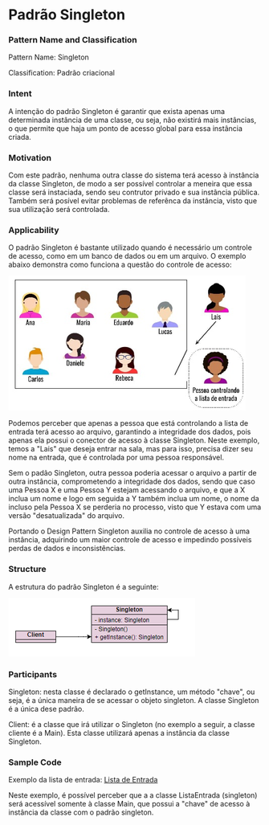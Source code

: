 # Padrão Singleton

### Pattern Name and Classification

Pattern Name: Singleton

Classification: Padrão criacional

### Intent

A intenção do padrão Singleton é garantir que exista apenas uma determinada instância de uma classe, ou seja, não existirá mais instâncias, o que permite que haja um ponto de acesso global para essa instância criada. 

### Motivation

Com este padrão, nenhuma outra classe do sistema terá acesso à instância da classe Singleton, de modo a ser possível controlar a meneira que essa classe será instaciada, sendo seu contrutor privado e sua instância pública. Também será posível evitar problemas de referênca da instância, visto que sua utilização será controlada.

### Applicability

O padrão Singleton é bastante utilizado quando é necessário um controle de acesso, como em um banco de dados ou em um arquivo. O exemplo abaixo demonstra como funciona a questão do controle de acesso:

![imagem](https://github.com/10Daniele/Padroes_Projeto/blob/master/Singleton/imagem.jpg)

Podemos perceber que apenas a pessoa que está controlando a lista de entrada terá acesso ao arquivo, garantindo a integridade dos dados, pois apenas ela possui o conector de acesso à classe Singleton. Neste exemplo, temos a "Lais" que deseja entrar na sala, mas para isso, precisa dizer seu nome na entrada, que é controlada por uma pessoa responsável. 

Sem o padão Singleton, outra pessoa poderia acessar o arquivo a partir de outra instância, comprometendo a integridade dos dados, sendo que caso uma Pessoa X e uma Pessoa Y estejam acessando o arquivo, e que a X inclua um nome e logo em seguida a Y também inclua um nome, o nome da incluso pela Pessoa X se perderia no processo, visto que Y estava com uma versão "desatualizada" do arquivo.

Portando o Design Pattern Singleton auxilia no controle de acesso à uma instância, adquirindo um maior controle de acesso e impedindo possíveis perdas de dados e inconsistências.

### Structure

A estrutura do padrão Singleton é a seguinte:

![imagem](https://github.com/10Daniele/Padroes_Projeto/blob/master/Singleton/Structure.png)

### Participants

Singleton: nesta classe é declarado o getInstance, um método "chave", ou seja, é a única maneira de se acessar o objeto singleton. A classe Singleton é a única dese padrão.

Client: é a classe que irá utilizar o Singleton (no exemplo a seguir, a classe cliente é a Main). Esta classe utilizará apenas a instância da classe Singleton.

### Sample Code

Exemplo da lista de entrada: [Lista de Entrada](https://github.com/10Daniele/Padroes_Projeto/tree/master/Singleton/ListaEntrada)

Neste exemplo, é possível perceber que a a classe ListaEntrada (singleton) será acessível somente à classe Main, que possui a "chave" de acesso à instância da classe com o padrão singleton.
